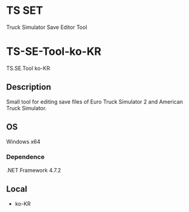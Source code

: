 # TS SET
Truck Simulator Save Editor Tool

# TS-SE-Tool-ko-KR
TS.SE.Tool ko-KR

## Description
Small tool for editing save files of Euro Truck Simulator 2 and American Truck Simulator.

## OS
Windows x64

### Dependence
.NET Framework 4.7.2

## Local
* ko-KR
